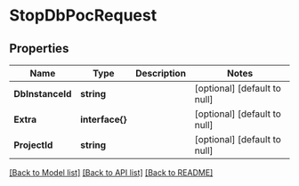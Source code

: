 # StopDbPocRequest

## Properties
Name | Type | Description | Notes
------------ | ------------- | ------------- | -------------
**DbInstanceId** | **string** |  | [optional] [default to null]
**Extra** | **interface{}** |  | [optional] [default to null]
**ProjectId** | **string** |  | [optional] [default to null]

[[Back to Model list]](../README.md#documentation-for-models) [[Back to API list]](../README.md#documentation-for-api-endpoints) [[Back to README]](../README.md)


